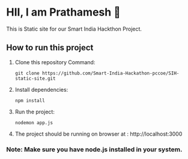 # HII, I am Prathamesh 👋

This is Static site for our Smart India Hackthon Project.

## How to run this project

1. Clone this repository
   Command: 
   ```git
   git clone https://github.com/Smart-India-Hackathon-pccoe/SIH-static-site.git
   ```

2. Install dependencies: 
   ```terminal
   npm install
   ```

3. Run the project: 
   ```terminal
   nodemon app.js
   ```

4. The project should be running on browser at : http://localhost:3000

### Note: Make sure you have node.js installed in your system.
